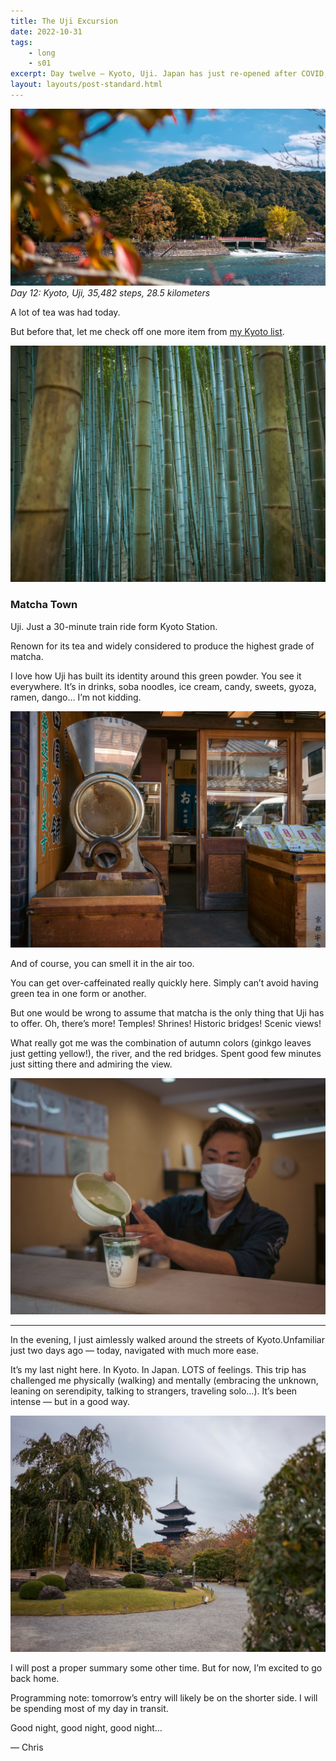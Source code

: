 ```yaml
---
title: The Uji Excursion
date: 2022-10-31
tags: 
    - long
    - s01
excerpt: Day twelve — Kyoto, Uji. Japan has just re-opened after COVID, and Kyoto is already packed. Need to escape the crowds.
layout: layouts/post-standard.html
---
```

![Uji](/assets/images/tue1.jpeg)
*Day 12: Kyoto, Uji, 35,482 steps, 28.5 kilometers*

A lot of tea was had today.

But before that, let me check off one more item from [my Kyoto list](/posts/avoid-kyoto-he-said/).

![Saga-Arashiyama, The Bamboo Forest](/assets/images/tue2.jpeg)

### Matcha Town

Uji. Just a 30-minute train ride form Kyoto Station.

Renown for its tea and widely considered to produce the highest grade of matcha.

I love how Uji has built its identity around this green powder. You see it everywhere. It’s in drinks, soba noodles, ice cream, candy, sweets, gyoza, ramen, dango… I’m not kidding.

![Uji](/assets/images/tue5.jpeg)

And of course, you can smell it in the air too.

You can get over-caffeinated really quickly here. Simply can’t avoid having green tea in one form or another.

But one would be wrong to assume that matcha is the only thing that Uji has to offer. Oh, there’s more! Temples! Shrines! Historic bridges! Scenic views!

What really got me was the combination of autumn colors (ginkgo leaves just getting yellow!), the river, and the red bridges. Spent good few minutes just sitting there and admiring the view.

![Uji](/assets/images/tue3.jpeg)

---

In the evening, I just aimlessly walked around the streets of Kyoto.Unfamiliar just two days ago — today, navigated with much more ease.

It’s my last night here. In Kyoto. In Japan. LOTS of feelings. This trip has challenged me physically (walking) and mentally (embracing the unknown, leaning on serendipity, talking to strangers, traveling solo…). It’s been intense — but in a good way.

![Kyoto](/assets/images/tue4.jpeg)


I will post a proper summary some other time. But for now, I’m excited to go back home.

Programming note: tomorrow’s entry will likely be on the shorter side. I will be spending most of my day in transit.

Good night, good night, good night…

— Chris